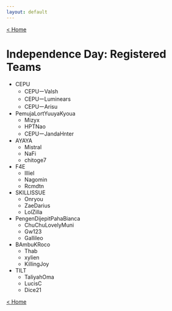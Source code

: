 ```yaml
---
layout: default
---
```


[< Home](https://kanziebub.github.io/SurvivalProtocol/)

# **Independence Day: Registered Teams**

- CEPU
  - CEPUーValsh
  - CEPUーLuminears
  - CEPUーArisu
- PemujaLortYuuyaKyoua
  - Mizyx
  - HPTNao
  - CEPUーJandaHnter
- AYAYA
  - Mistral
  - NaFi
  - chitoge7
- F4E
  - Illiel
  - Nagomin
  - Rcmdtn
- SKILLISSUE
  - Onryou
  - ZaeDarius
  - LolZilla
- PengenDijepitPahaBianca
  - ChuChuLovelyMuni
  - Gw123
  - Gallileo
- BAmbuKRoco
  - Thab
  - xylien
  - KillingJoy
- TILT
  - TaliyahOma
  - LucisC
  - Dice21

[< Home](https://kanziebub.github.io/SurvivalProtocol/)
